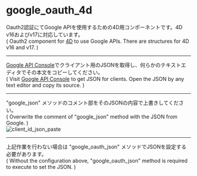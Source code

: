 # google_oauth_4d
Oauth2認証にてGoogle APIを使用するための4D用コンポーネントです。4D v16およびv17に対応しています。  
( Oauth2 component for [4D](https://us.4d.com/) to use Google APIs. There are structures for 4D v16 and v17. )  
  
---
[Google API Console](https://console.developers.google.com)でクライアント用のJSONを取得し、何らかのテキストエディタでその本文をコピーしてください。  
( Visit [Google API Console](https://console.developers.google.com) to get JSON for clients. Open the JSON by any text editor and copy its source. )  
  
---
"google_json" メソッドのコメント部をそのJSONの内容で上書きしてください。  
( Overwrite the comment of "google_json" method with the JSON from Google. )  
![client_id_json_paste](https://user-images.githubusercontent.com/4927926/51669201-51c16700-2007-11e9-8cb1-8c9a9a8f1e10.gif)
  
---
上記作業を行わない場合は "google_oauth_json" メソッドでJSONを設定する必要があります。  
( Without the configuration above, "google_oauth_json" method is required to execute to set the JSON. )
